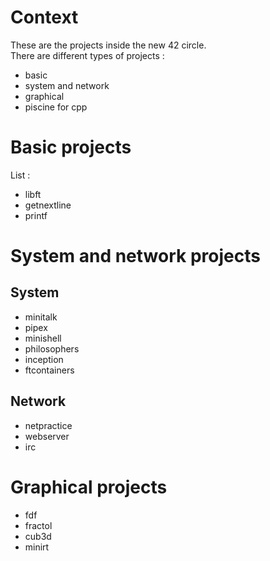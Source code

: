 # Context 
These are the projects inside the new 42 circle.  
There are different types of projects :
- basic 
- system and network
- graphical 
- piscine for cpp

# Basic projects
List :
- libft
- getnextline
- printf

# System and network projects
## System
- minitalk
- pipex
- minishell
- philosophers 
- inception
- ftcontainers  
## Network
- netpractice
- webserver
- irc

# Graphical projects
- fdf
- fractol
- cub3d
- minirt
